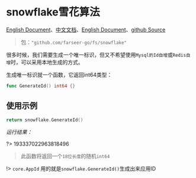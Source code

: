 # snowflake雪花算法
[English Document](https://farseer-go.gitee.io/en-us/)、[中文文档](https://farseer-go.gitee.io/)、[English Document](https://farseer-go.github.io/doc/en-us/)、[github Source](https://github.com/farseer-go/fs)
> 包：`"github.com/farseer-go/fs/snowflake"`

很多时候，我们需要生成一个唯一标识，但又不希望使用`Mysql的Id自增`或`Redis自增`时，可以采用本地生成的方式。

生成唯一标识就一个函数，它返回int64类型：
```go
func GenerateId() int64 {}
```

## 使用示例
```go
return snowflake.GenerateId()
```
_运行结果：_

?> 193337022963818496

> 此函数将返回一个`18位长度`的随机`int64`

!> `core.AppId` 用的就是`snowflake.GenerateId()`生成出来应用ID